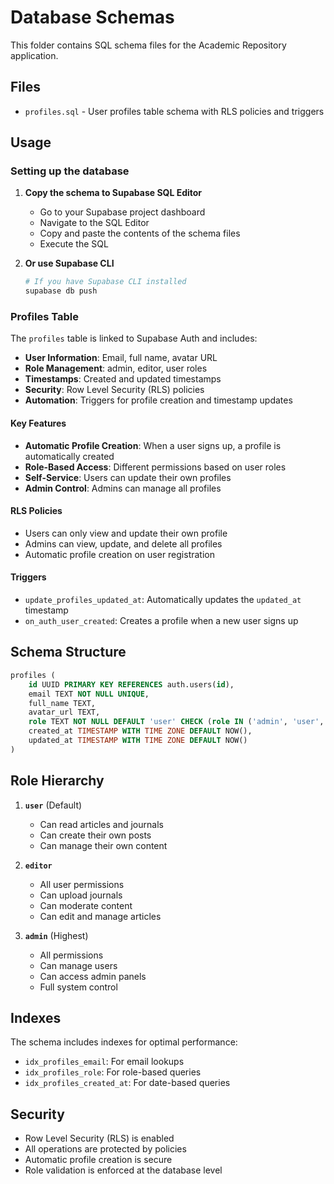 # Database Schemas

This folder contains SQL schema files for the Academic Repository application.

## Files

- `profiles.sql` - User profiles table schema with RLS policies and triggers

## Usage

### Setting up the database

1. **Copy the schema to Supabase SQL Editor**
   - Go to your Supabase project dashboard
   - Navigate to the SQL Editor
   - Copy and paste the contents of the schema files
   - Execute the SQL

2. **Or use Supabase CLI**
   ```bash
   # If you have Supabase CLI installed
   supabase db push
   ```

### Profiles Table

The `profiles` table is linked to Supabase Auth and includes:

- **User Information**: Email, full name, avatar URL
- **Role Management**: admin, editor, user roles
- **Timestamps**: Created and updated timestamps
- **Security**: Row Level Security (RLS) policies
- **Automation**: Triggers for profile creation and timestamp updates

#### Key Features

- **Automatic Profile Creation**: When a user signs up, a profile is automatically created
- **Role-Based Access**: Different permissions based on user roles
- **Self-Service**: Users can update their own profiles
- **Admin Control**: Admins can manage all profiles

#### RLS Policies

- Users can only view and update their own profile
- Admins can view, update, and delete all profiles
- Automatic profile creation on user registration

#### Triggers

- `update_profiles_updated_at`: Automatically updates the `updated_at` timestamp
- `on_auth_user_created`: Creates a profile when a new user signs up

## Schema Structure

```sql
profiles (
    id UUID PRIMARY KEY REFERENCES auth.users(id),
    email TEXT NOT NULL UNIQUE,
    full_name TEXT,
    avatar_url TEXT,
    role TEXT NOT NULL DEFAULT 'user' CHECK (role IN ('admin', 'user', 'editor')),
    created_at TIMESTAMP WITH TIME ZONE DEFAULT NOW(),
    updated_at TIMESTAMP WITH TIME ZONE DEFAULT NOW()
)
```

## Role Hierarchy

1. **`user`** (Default)
   - Can read articles and journals
   - Can create their own posts
   - Can manage their own content

2. **`editor`**
   - All user permissions
   - Can upload journals
   - Can moderate content
   - Can edit and manage articles

3. **`admin`** (Highest)
   - All permissions
   - Can manage users
   - Can access admin panels
   - Full system control

## Indexes

The schema includes indexes for optimal performance:

- `idx_profiles_email`: For email lookups
- `idx_profiles_role`: For role-based queries
- `idx_profiles_created_at`: For date-based queries

## Security

- Row Level Security (RLS) is enabled
- All operations are protected by policies
- Automatic profile creation is secure
- Role validation is enforced at the database level 